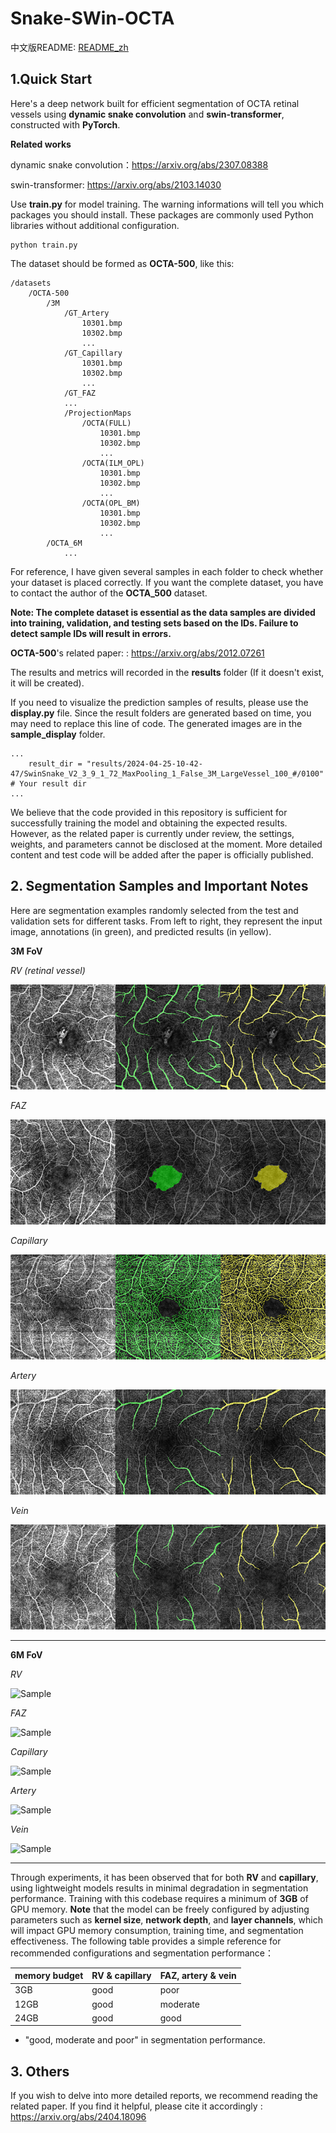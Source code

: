 # Snake-SWin-OCTA

中文版README: [README_zh](./README_zh.md)

## 1.Quick Start

Here's a deep network built for efficient segmentation of OCTA retinal vessels using **dynamic snake convolution** and **swin-transformer**, constructed with **PyTorch**.


**Related works**

dynamic snake convolution：https://arxiv.org/abs/2307.08388

swin-transformer: https://arxiv.org/abs/2103.14030

Use **train.py** for model training. The warning informations will tell you which packages you should install. These packages are commonly used Python libraries without additional configuration.

    python train.py

The dataset should be formed as **OCTA-500**, like this:

    /datasets
        /OCTA-500
            /3M
                /GT_Artery
                    10301.bmp
                    10302.bmp
                    ...
                /GT_Capillary
                    10301.bmp
                    10302.bmp
                    ...
                /GT_FAZ
                ...
                /ProjectionMaps
                    /OCTA(FULL)
                        10301.bmp
                        10302.bmp
                        ...
                    /OCTA(ILM_OPL)
                        10301.bmp
                        10302.bmp
                        ...
                    /OCTA(OPL_BM)
                        10301.bmp
                        10302.bmp
                        ...
            /OCTA_6M
                ...

For reference, I have given several samples in each folder to check whether your dataset is placed correctly. If you want the complete dataset, you have to contact the author of the **OCTA_500** dataset.

**Note: The complete dataset is essential as the data samples are divided into training, validation, and testing sets based on the IDs. Failure to detect sample IDs will result in errors.**

**OCTA-500**'s related paper: : https://arxiv.org/abs/2012.07261

The results and metrics will recorded in the **results** folder (If it doesn't exist, it will be created).

If you need to visualize the prediction samples of results, please use the **display.py** file. Since the result folders are generated based on time, you may need to replace this line of code. The generated images are in the **sample_display** folder.

    ...
        result_dir = "results/2024-04-25-10-42-47/SwinSnake_V2_3_9_1_72_MaxPooling_1_False_3M_LargeVessel_100_#/0100" # Your result dir
    ...

We believe that the code provided in this repository is sufficient for successfully training the model and obtaining the expected results. However, as the related paper is currently under review, the settings, weights, and parameters cannot be disclosed at the moment. More detailed content and test code will be added after the paper is officially published.

## 2. Segmentation Samples and Important Notes

Here are segmentation examples randomly selected from the test and validation sets for different tasks. From left to right, they represent the input image, annotations (in green), and predicted results (in yellow).

**3M FoV**

*RV (retinal vessel)*

![Sample](./figures/RV_3M.gif)

*FAZ*

![Sample](./figures/FAZ_3M.gif)

*Capillary*

![Sample](./figures/Capillary_3M.gif)

*Artery*

![Sample](./figures/Artery_3M.gif)

*Vein*

![Sample](./figures/Vein_3M.gif)

****

**6M FoV**

*RV*

![Sample](./figures/RV_6M.gif)

*FAZ*

![Sample](./figures/FAZ_6M.gif)

*Capillary*

![Sample](./figures/Capillary_6M.gif)

*Artery*

![Sample](./figures/Artery_6M.gif)

*Vein*

![Sample](./figures/Vein_6M.gif)

****

Through experiments, it has been observed that for both **RV** and **capillary**, using lightweight models results in minimal degradation in segmentation performance. Training with this codebase requires a minimum of **3GB** of GPU memory. **Note** that the model can be freely configured by adjusting parameters such as **kernel size**, **network depth**, and **layer channels**, which will impact GPU memory consumption, training time, and segmentation effectiveness. The following table provides a simple reference for recommended configurations and segmentation performance：

| memory budget| RV & capillary | FAZ, artery & vein |
| ---   | ---  | --- |
| 3GB   | good | poor |
| 12GB  | good | moderate |
| 24GB  | good | good |


* "good, moderate and poor" in segmentation performance.

## 3. Others

If you wish to delve into more detailed reports, we recommend reading the related paper. If you find it helpful, please cite it accordingly : https://arxiv.org/abs/2404.18096
